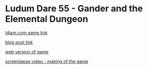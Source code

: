 # Ludum Dare 55 - Gander and the Elemental Dungeon

[ldjam.com game link](https://ldjam.com/events/ludum-dare/55/gander-and-the-elemental-dungeon)

[blog post link](https://burnedkirby.com/posts/ld55/)

[web version of game](https://burnedkirby.com/ld55)

[screenlapse video - making of the game](https://youtu.be/DYFaVKRIh3s)
